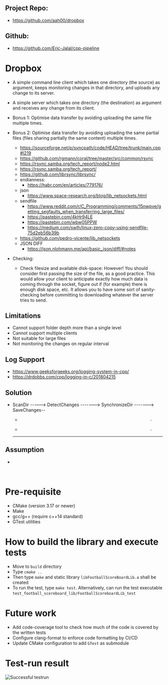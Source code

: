 ## Project Repo:
- https://github.com/aah00/dropbox

## Github:
- https://github.com/Eric-Jalal/cpp-pipeline


# Dropbox
- A simple command line client which takes one directory (the source) as argument,
keeps monitoring changes in that directory, and uploads any change to its server.
- A simple server which takes one directory (the destination) as argument and
receives any change from its client.
- Bonus 1: Optimise data transfer by avoiding uploading the same file multiple times.
- Bonus 2: Optimise data transfer by avoiding uploading the same partial files (files sharing partially the same content) multiple times.
  - https://sourceforge.net/p/syncpath/code/HEAD/tree/trunk/main.cpp#l219
  - https://github.com/rgmann/coral/tree/master/src/common/rsync
  - https://rsync.samba.org/tech_report/node2.html
  - https://rsync.samba.org/tech_report/
  - https://github.com/librsync/librsync/
  - endianness:
    - https://habr.com/en/articles/779176/
  - json
    - https://www.space-research.org/blog/lib_netsockets.html
  - sendfile
    - https://www.reddit.com/r/C_Programming/comments/15nwpve/getting_segfaults_when_transferring_large_files/
    - https://pastebin.com/4kHr94LE
    - https://pastebin.com/wbw05PPW
    - https://medium.com/swlh/linux-zero-copy-using-sendfile-75d2eb56b39b
  - https://github.com/pedro-vicente/lib_netsockets
  - JSON DIFF
    - https://json.nlohmann.me/api/basic_json/diff/#notes


- Checking:
  - Check filesize and available disk-space:
    However! You should consider first passing the size of the file, as a good practice. This would allow your client to anticipate exactly how much data is coming through the socket, figure out if (for example) there is enough disk space, etc. It allows you to have some sort of sanity-checking before committing to downloading whatever the server tries to send.

## Limitations
- Cannot support folder depth more than a single level
- Cannot support multiple clients 
- Not suitable for large files
- Not monitoring the changes on regular interval

## Log Support
- https://www.geeksforgeeks.org/logging-system-in-cpp/
- https://drdobbs.com/cpp/logging-in-c/201804215


## Solution
  - ScanDir -----> DetectChanges -------> SynchronizeDir -------> SaveChanges--
      -                                                               -
      -                                                               -
      -----------------------------------------------------------------

## Assumption
- 

</br>

# Pre-requisite
- CMake (version 3.17 or newer)
- Make
- gcc/g++ (require c++14 standard)
- GTest utilities

# How to build the library and execute tests
- Move to `build` directory
- Type `cmake ..`
- Then type `make` and static library `libFootballScoreBoardLib.a` shall be created
- To run the test, type `make test`. Alternatively, can run the test executable
  `test_football_scoreboard_lib/FootballScoreboardLib_test`

# Future work
- Add code-coverage tool to check how much of the code is covered by the written tests
- Configure clang-format to enforce code formatting by CI/CD
- Update CMake configuration to add `GTest` as submodule

# Test-run result
![Successful testrun](docs/test_result.png)
